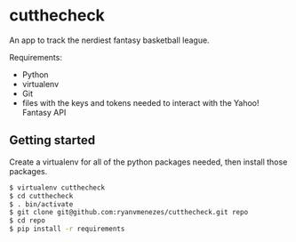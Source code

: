 # cutthecheck

An app to track the nerdiest fantasy basketball league.

Requirements:

* Python
* virtualenv
* Git
* files with the keys and tokens needed to interact with the Yahoo! Fantasy API

## Getting started

Create a virtualenv for all of the python packages needed, then install those packages.

```bash
$ virtualenv cutthecheck
$ cd cutthecheck
$ . bin/activate
$ git clone git@github.com:ryanvmenezes/cutthecheck.git repo
$ cd repo
$ pip install -r requirements
```

